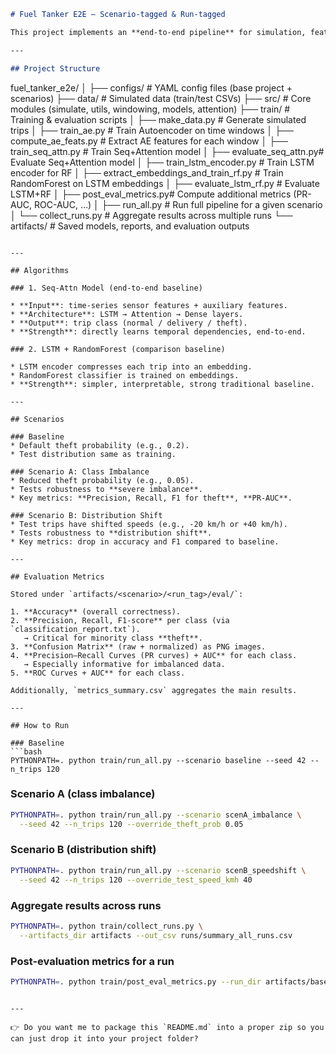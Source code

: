 

```markdown
# Fuel Tanker E2E — Scenario-tagged & Run-tagged

This project implements an **end-to-end pipeline** for simulation, feature extraction, model training, and evaluation in the task of detecting suspicious fuel tanker trips (**theft**, **delivery**, **normal**).

---

## Project Structure

```

fuel\_tanker\_e2e/
│
├── configs/                # YAML config files (base project + scenarios)
├── data/                   # Simulated data (train/test CSVs)
├── src/                    # Core modules (simulate, utils, windowing, models, attention)
├── train/                  # Training & evaluation scripts
│   ├── make\_data.py        # Generate simulated trips
│   ├── train\_ae.py         # Train Autoencoder on time windows
│   ├── compute\_ae\_feats.py # Extract AE features for each window
│   ├── train\_seq\_attn.py   # Train Seq+Attention model
│   ├── evaluate\_seq\_attn.py# Evaluate Seq+Attention model
│   ├── train\_lstm\_encoder.py # Train LSTM encoder for RF
│   ├── extract\_embeddings\_and\_train\_rf.py # Train RandomForest on LSTM embeddings
│   ├── evaluate\_lstm\_rf.py # Evaluate LSTM+RF
│   ├── post\_eval\_metrics.py# Compute additional metrics (PR-AUC, ROC-AUC, …)
│   ├── run\_all.py          # Run full pipeline for a given scenario
│   └── collect\_runs.py     # Aggregate results across multiple runs
└── artifacts/              # Saved models, reports, and evaluation outputs

````

---

## Algorithms

### 1. Seq-Attn Model (end-to-end baseline)

* **Input**: time-series sensor features + auxiliary features.  
* **Architecture**: LSTM → Attention → Dense layers.  
* **Output**: trip class (normal / delivery / theft).  
* **Strength**: directly learns temporal dependencies, end-to-end.

### 2. LSTM + RandomForest (comparison baseline)

* LSTM encoder compresses each trip into an embedding.  
* RandomForest classifier is trained on embeddings.  
* **Strength**: simpler, interpretable, strong traditional baseline.

---

## Scenarios

### Baseline
* Default theft probability (e.g., 0.2).  
* Test distribution same as training.

### Scenario A: Class Imbalance
* Reduced theft probability (e.g., 0.05).  
* Tests robustness to **severe imbalance**.  
* Key metrics: **Precision, Recall, F1 for theft**, **PR-AUC**.

### Scenario B: Distribution Shift
* Test trips have shifted speeds (e.g., -20 km/h or +40 km/h).  
* Tests robustness to **distribution shift**.  
* Key metrics: drop in accuracy and F1 compared to baseline.

---

## Evaluation Metrics

Stored under `artifacts/<scenario>/<run_tag>/eval/`:

1. **Accuracy** (overall correctness).  
2. **Precision, Recall, F1-score** per class (via `classification_report.txt`).  
   → Critical for minority class **theft**.  
3. **Confusion Matrix** (raw + normalized) as PNG images.  
4. **Precision–Recall Curves (PR curves) + AUC** for each class.  
   → Especially informative for imbalanced data.  
5. **ROC Curves + AUC** for each class.  

Additionally, `metrics_summary.csv` aggregates the main results.

---

## How to Run

### Baseline
```bash
PYTHONPATH=. python train/run_all.py --scenario baseline --seed 42 --n_trips 120
````

### Scenario A (class imbalance)

```bash
PYTHONPATH=. python train/run_all.py --scenario scenA_imbalance \
  --seed 42 --n_trips 120 --override_theft_prob 0.05
```

### Scenario B (distribution shift)

```bash
PYTHONPATH=. python train/run_all.py --scenario scenB_speedshift \
  --seed 42 --n_trips 120 --override_test_speed_kmh 40
```

### Aggregate results across runs

```bash
PYTHONPATH=. python train/collect_runs.py \
  --artifacts_dir artifacts --out_csv runs/summary_all_runs.csv
```

### Post-evaluation metrics for a run

```bash
PYTHONPATH=. python train/post_eval_metrics.py --run_dir artifacts/baseline/<run_tag>
```

```

---

👉 Do you want me to package this `README.md` into a proper zip so you can just drop it into your project folder?
```
